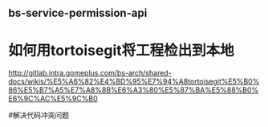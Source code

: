 ##  bs-service-permission-api

# 如何用tortoisegit将工程检出到本地 

http://gitlab.intra.gomeplus.com/bs-arch/shared-docs/wikis/%E5%A6%82%E4%BD%95%E7%94%A8tortoisegit%E5%B0%86%E5%B7%A5%E7%A8%8B%E6%A3%80%E5%87%BA%E5%88%B0%E6%9C%AC%E5%9C%B0

#解决代码冲突问题
